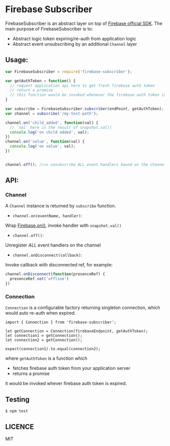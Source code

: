 # Firebase Subscriber

FirebaseSubscriber is an abstract layer on top of [Firebase official SDK](https://www.firebase.com/docs/web/api/).
The main purpose of FirebaseSubscriber is to:

- Abstract logic token expiring/re-auth from application logic
- Abstract event unsubscribing by an additional `Channel` layer


## Usage:

```javascript
var FirebaseSubscriber = require('firebase-subscriber');

var getAuthToken = function() {
  // request application api here to get fresh firebase auth token
  // return a promise
  // this function would be invoked whenever the firebase auth token is expired
}

var subscribe = FirebaseSubscriber.subscriber(endPoint, getAuthToken);
var channel = subscribe('/my-test-path');

channel.on('child_added', function(val) {
  // `val` here is the result of snapshot.val()
  console.log('on child added', val);
})
channel.on('value', function(val) {
  console.log('on value', val);
})


channel.off(); //=> unsubscribe ALL event handlers bound on the channel
```

## API:

### Channel

A `Channel` instance is returned by `subscribe` function.

- `channel.on(eventName, handler)`:

Wrap [Firebase.on()](https://www.firebase.com/docs/web/api/query/on.html),
invoke handler with `snapshot.val()`

- `channel.off()`:

Unregister *ALL* event handlers on the channel

- `channel.onDisconnect(callback)`:

Invoke callback with disconnected ref, for example:

```javascript
channel.onDisconnect(function(presenceRef) {
  presenceRef.set('offline')
})
```

### Connection

`Connection` is a configurable factory returning singleton connection, which would auto re-auth when expired.

```
import { Connection } from 'firebase-subscriber';

let getConnection = Connection(firebaseEndpoint, getAuthToken);
let connection1 = getConnection();
let connection2 = getConnection();

expect(connection1).to.equal(connection2);
```

where `getAuthToken` is a function which

- fetches firebase auth token from your application server
- returns a promise

it would be invoked whever firebase auth token is expired.


## Testing

`$ npm test`

## LICENCE

MIT
